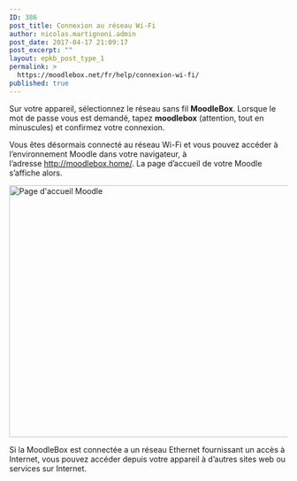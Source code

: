 ```yaml
---
ID: 386
post_title: Connexion au réseau Wi-Fi
author: nicolas.martignoni.admin
post_date: 2017-04-17 21:09:17
post_excerpt: ""
layout: epkb_post_type_1
permalink: >
  https://moodlebox.net/fr/help/connexion-wi-fi/
published: true
---
```

Sur votre appareil, sélectionnez le réseau sans fil <strong>MoodleBox</strong>. Lorsque le mot de passe vous est demandé, tapez <strong>moodlebox</strong> (attention, tout en minuscules) et confirmez votre connexion.

Vous êtes désormais connecté au réseau Wi-Fi et vous pouvez accéder à l’environnement Moodle dans votre navigateur, à l’adresse <a href="http://moodlebox.home/" target="_blank">http://moodlebox.home/</a>. La page d’accueil de votre Moodle s’affiche alors.

<img class="alignnone size-full wp-image-371" src="https://moodlebox.net/fr/wp-content/uploads/sites/4/2016/09/HomePage.png" sizes="(max-width: 959px) 100vw, 959px" srcset="https://moodlebox.net/fr/wp-content/uploads/sites/4/2016/09/HomePage.png 959w, https://moodlebox.net/fr/wp-content/uploads/sites/4/2016/09/HomePage-300x142.png 300w, https://moodlebox.net/fr/wp-content/uploads/sites/4/2016/09/HomePage-768x364.png 768w" alt="Page d'accueil Moodle" width="959" height="455" />

Si la MoodleBox est connectée a un réseau Ethernet fournissant un accès à Internet, vous pouvez accéder depuis votre appareil à d’autres sites web ou services sur Internet.